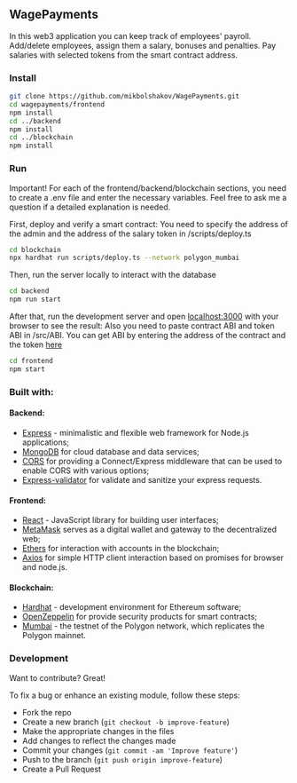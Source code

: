 ## WagePayments
In this web3 application you can keep track of employees' payroll. Add/delete employees, assign them a salary, bonuses and penalties. Pay salaries with selected tokens from the smart contract address.

### Install
```bash
git clone https://github.com/mikbolshakov/WagePayments.git
cd wagepayments/frontend
npm install
cd ../backend
npm install
cd ../blockchain
npm install
```

### Run
Important! For each of the frontend/backend/blockchain sections, you need to create a .env file and enter the necessary variables. Feel free to ask me a question if a detailed explanation is needed.

First, deploy and verify a smart contract:
You need to specify the address of the admin and the address of the salary token in /scripts/deploy.ts
```bash
cd blockchain
npx hardhat run scripts/deploy.ts --network polygon_mumbai
```

Then, run the server locally to interact with the database
```bash
cd backend
npm run start
```

After that, run the development server and open [localhost:3000](http://localhost:3000) with your browser to see the result:
Also you need to paste contract ABI and token ABI in /src/ABI. You can get ABI by entering the address of the contract and the token [here](https://mumbai.polygonscan.com/)
```bash
cd frontend
npm start
```

### Built with:

#### Backend:
 * [Express](https://expressjs.com/) - minimalistic and flexible web framework for Node.js applications;
 * [MongoDB](https://www.mongodb.com/) for cloud database and data services;
 * [CORS](https://expressjs.com/en/resources/middleware/cors.html) for providing a Connect/Express middleware that can be used to enable CORS with various options;
 * [Express-validator](https://express-validator.github.io/docs) for validate and sanitize your express requests.

#### Frontend:
 * [React](https://reactjs.org/) - JavaScript library for building user interfaces;
 * [MetaMask](https://metamask.io/) serves as a digital wallet and gateway to the decentralized web;
 * [Ethers](https://docs.ethers.org/v5/) for interaction with accounts in the blockchain;
 * [Axios](https://axios-http.com/) for simple HTTP client interaction based on promises for browser and node.js.
 
 #### Blockchain:
 * [Hardhat](https://hardhat.org/) - development environment for Ethereum software;
 * [OpenZeppelin](https://www.openzeppelin.com/) for provide security products for smart contracts;
 * [Mumbai](https://faucet.polygon.technology/) - the testnet of the Polygon network, which replicates the Polygon mainnet.


### Development
Want to contribute? Great!

To fix a bug or enhance an existing module, follow these steps:

- Fork the repo
- Create a new branch (`git checkout -b improve-feature`)
- Make the appropriate changes in the files
- Add changes to reflect the changes made
- Commit your changes (`git commit -am 'Improve feature'`)
- Push to the branch (`git push origin improve-feature`)
- Create a Pull Request 
